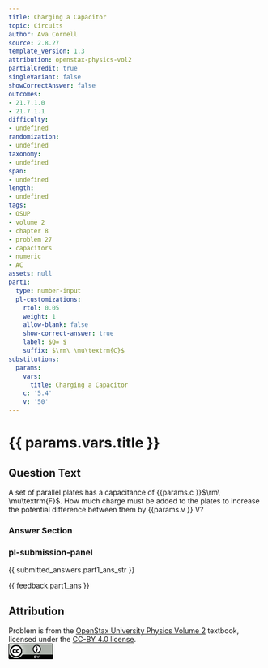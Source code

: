```yaml
---
title: Charging a Capacitor
topic: Circuits
author: Ava Cornell
source: 2.8.27
template_version: 1.3
attribution: openstax-physics-vol2
partialCredit: true
singleVariant: false
showCorrectAnswer: false
outcomes:
- 21.7.1.0
- 21.7.1.1
difficulty:
- undefined
randomization:
- undefined
taxonomy:
- undefined
span:
- undefined
length:
- undefined
tags:
- OSUP
- volume 2
- chapter 8
- problem 27
- capacitors
- numeric
- AC
assets: null
part1:
  type: number-input
  pl-customizations:
    rtol: 0.05
    weight: 1
    allow-blank: false
    show-correct-answer: true
    label: $Q= $
    suffix: $\rm\ \mu\textrm{C}$
substitutions:
  params:
    vars:
      title: Charging a Capacitor
    c: '5.4'
    v: '50'
---
```

# {{ params.vars.title }}

## Question Text

A set of parallel plates has a capacitance of {{params.c }}$\rm\ \mu\textrm{F}$. How much charge must be added to the plates to increase the potential difference between them by {{params.v }}$\textrm{ V}$?

### Answer Section

### pl-submission-panel

{{ submitted_answers.part1_ans_str }}

{{ feedback.part1_ans }}

## Attribution

Problem is from the [OpenStax University Physics Volume 2](https://openstax.org/details/books/university-physics-volume-2) textbook, licensed under the [CC-BY 4.0 license](https://creativecommons.org/licenses/by/4.0/).<br>![Image representing the Creative Commons 4.0 BY license.](https://raw.githubusercontent.com/firasm/bits/master/by.png)